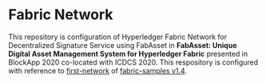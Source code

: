 # Fabric Network

This repository is configuration of Hyperledger Fabric Network for Decentralized Signature Service using FabAsset in **FabAsset: Unique Digital Asset Management System for Hyperledger Fabric** presented in BlockApp 2020 co-located with ICDCS 2020.
This respository is configured with reference to [first-network](https://github.com/hyperledger/fabric-samples/tree/release-1.4/first-network) of [fabric-samples v1.4](https://github.com/hyperledger/fabric-samples/tree/release-1.4).